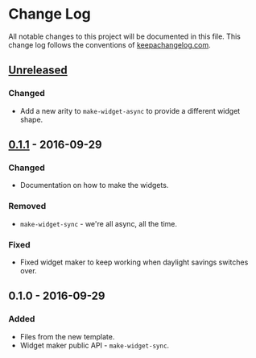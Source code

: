# Change Log
All notable changes to this project will be documented in this file. This change log follows the conventions of [keepachangelog.com](http://keepachangelog.com/).

## [Unreleased]
### Changed
- Add a new arity to `make-widget-async` to provide a different widget shape.

## [0.1.1] - 2016-09-29
### Changed
- Documentation on how to make the widgets.

### Removed
- `make-widget-sync` - we're all async, all the time.

### Fixed
- Fixed widget maker to keep working when daylight savings switches over.

## 0.1.0 - 2016-09-29
### Added
- Files from the new template.
- Widget maker public API - `make-widget-sync`.

[Unreleased]: https://github.com/your-name/chapter8/compare/0.1.1...HEAD
[0.1.1]: https://github.com/your-name/chapter8/compare/0.1.0...0.1.1
